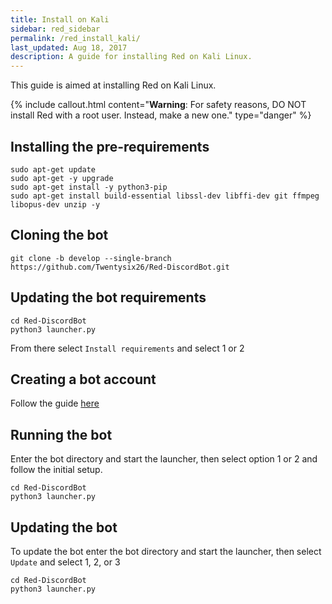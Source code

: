 ```yaml
---
title: Install on Kali
sidebar: red_sidebar
permalink: /red_install_kali/
last_updated: Aug 18, 2017
description: A guide for installing Red on Kali Linux.
---
```

 
This guide is aimed at installing Red on Kali Linux.
 
{% include callout.html content="**Warning**: For safety reasons, DO NOT install Red with a root user. Instead, make a new one." type="danger" %}
 
## Installing the pre-requirements
 
```
sudo apt-get update
sudo apt-get -y upgrade
sudo apt-get install -y python3-pip
sudo apt-get install build-essential libssl-dev libffi-dev git ffmpeg libopus-dev unzip -y
```
 
## Cloning the bot
 
```
git clone -b develop --single-branch https://github.com/Twentysix26/Red-DiscordBot.git
```
 
## Updating the bot requirements
 
```
cd Red-DiscordBot
python3 launcher.py
```
From there select ``Install requirements`` and select 1 or 2
 
## Creating a bot account
 
Follow the guide [here](/Red-Docs/red_guide_bot_accounts/#creating-a-new-bot-account)
 
## Running the bot
 
Enter the bot directory and start the launcher, then select option 1 or 2 and follow the initial setup.
```
cd Red-DiscordBot
python3 launcher.py
```
 
## Updating the bot
 
To update the bot enter the bot directory and start the launcher,  then select ``Update`` and select 1, 2, or 3
```
cd Red-DiscordBot
python3 launcher.py
```
